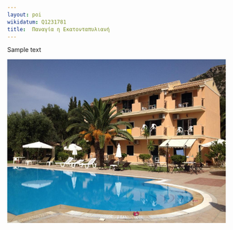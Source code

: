```yaml
---
layout: poi
wikidatum: Q1231781
title:  Παναγία η Εκατονταπυλιανή
---
```


Sample text

![test23oooo45](/assets/img/1.jpg)
